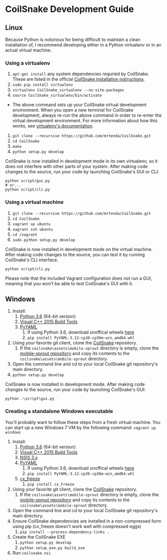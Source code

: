 # CoilSnake Development Guide

## Linux

Because Python is notorious for being difficult to maintain a clean installation of, I recommend developing either in a Python virtualenv or in an actual virtual machine.

### Using a virtualenv

1. `apt-get install` any system dependencies requried by CoilSnake. These are listed in the official [CoilSnake installation instructions](https://mrtenda.github.io/CoilSnake/download.html).
1. `sudo pip install virtualenv`
1. `virtualenv CoilSnake_virtualenv --no-site-packages`
1. `source CoilSnake_virtualenv/bin/activate`
  * The above command sets up your CoilSnake virtual development environment. When you open a new terminal for CoilSnake development, always re-run the above command in order to re-enter the virtual development environment. For more information about how this works, see [virtualenv's documentation](https://pypi.python.org/pypi/virtualenv/1.7).
1. `git clone --recursive https://github.com/mrtenda/CoilSnake.git`
1. `cd CoilSnake`
1. `make`
1. `python setup.py develop`

CoilSnake is now installed in development mode in its own virtualenv, so it does not interfere with other parts of your system. After making code changes to the source, run your code by launching CoilSnake's GUI or CLI:

    python script/gui.py
    # or...
    python script/cli.py

### Using a virtual machine

1. `git clone --recursive https://github.com/mrtenda/CoilSnake.git`
1. `cd CoilSnake`
1. `vagrant up ubuntu`
1. `vagrant ssh ubuntu`
1. `cd /vagrant`
1. `sudo python setup.py develop`

CoilSnake is now installed in development mode on the virtual machine. After making code changes to the source, you can test it by running CoilSnake's CLI interface.

    python script/cli.py
    
Please note that the included Vagrant configuration does not run a GUI, meaning that you won't be able to test CoilSnake's GUI with it.

## Windows

1. Install:
    1. [Python 3.6](https://www.python.org/downloads/release/python-362/) (64-bit version)
    1. [Visual C++ 2015 Build Tools](http://landinghub.visualstudio.com/visual-cpp-build-tools)
    1. [PyYAML](http://pyyaml.org/wiki/PyYAML)
        1. If using Python 3.6, download unoffical wheels [here](http://www.lfd.uci.edu/~gohlke/pythonlibs/#pyyaml)
        1. `pip install PyYAML-3.12-cp36-cp36m-win_amd64.whl`
1. Using your favorite git client, clone the [CoilSnake](https://github.com/mrtenda/CoilSnake) repository.
    1. If the `coilsnake\assets\mobile-sprout` directory is empty, clone the [mobile-sprout repository](https://github.com/mrtenda/mobile-sprout) and copy its contents to the `coilsnake\assets\mobile-sprout` directory.
1. Open the command line and cd to your local CoilSnake git repository's main directory.
1. `python setup.py develop`

CoilSnake is now installed in development mode. After making code changes to the source, run your code by launching CoilSnake's GUI:

    python .\script\gui.py

### Creating a standalone Windows executable

You'll probably want to follow these steps from a fresh virtual machine. You can start up a new Windows 7 VM by the following command: `vagrant up windows`

1. Install:
    1. [Python 3.6](https://www.python.org/downloads/release/python-364/) (64-bit version)
    1. [Visual C++ 2015 Build Tools](http://landinghub.visualstudio.com/visual-cpp-build-tools)
    1. [NSIS 3.x](http://nsis.sourceforge.net/Download)
    1. [PyYAML](http://pyyaml.org/wiki/PyYAML)
        1. If using Python 3.6, download unoffical wheels [here](http://www.lfd.uci.edu/~gohlke/pythonlibs/#pyyaml)
        1. `pip install PyYAML-3.12-cp36-cp36m-win_amd64.whl`
    1. [cx_freeze](https://anthony-tuininga.github.io/cx_Freeze/)
        1. `pip install cx_Freeze`
1. Using your favorite git client, clone the [CoilSnake](https://github.com/mrtenda/CoilSnake) repository.
    1. If the `coilsnake\assets\mobile-sprout` directory is empty, clone the [mobile-sprout repository](https://github.com/mrtenda/mobile-sprout) and copy its contents to the `coilsnake\assets\mobile-sprout` directory.
1. Open the command line and cd to your local CoilSnake git repository's main directory.
1. Ensure CoilSnake dependencies are installed in a non-compressed form using pip (cx_freeze doesn't work well with compressed eggs)
    1. `pip install --process-dependency-links .`
1. Create the CoilSnake EXE
    1. `python setup.py develop`
    1. `python setup_exe.py build_exe`
1. Run `coilsnake.nsi`
